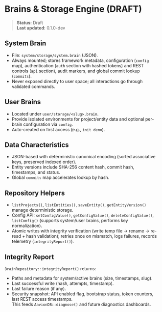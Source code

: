 # Brains & Storage Engine (DRAFT)

> **Status:** Draft  
> **Last updated:** 0.1.0-dev

## System Brain
- File: `system/storage/system.brain` (JSON).  
- Always mounted; stores framework metadata, configuration (`config` map), authentication (`auth` section with hashed tokens) and REST controls (`api` section), audit markers, and global commit lookup (`commits`).  
- Never exposed directly to user space; all interactions go through validated commands.

## User Brains
- Located under `user/storage/<slug>.brain`.  
- Provide isolated environments for project/entity data and optional per-brain configuration via `config`.  
- Auto-created on first access (e.g., `init demo`).

## Data Characteristics
- JSON-based with deterministic canonical encoding (sorted associative keys, preserved indexed order).  
- Entity versions include SHA-256 content hash, commit hash, timestamps, and status.  
- Global `commits` map accelerates lookup by hash.

## Repository Helpers
- `listProjects()`, `listEntities()`, `saveEntity()`, `getEntityVersion()` manage deterministic storage.  
- Config API: `setConfigValue()`, `getConfigValue()`, `deleteConfigValue()`, `listConfig()` (supports system/user brains, performs key normalization).  
- Atomic writes with integrity verification (write temp file → rename → re-read + hash validation); retries once on mismatch, logs failures, records telemetry (`integrityReport()`).

## Integrity Report
`BrainRepository::integrityReport()` returns:
- Paths and metadata for system/active brains (size, timestamps, slug).  
- Last successful write (hash, attempts, timestamp).  
- Last failure reason (if any).  
- Security snapshot: API enabled flag, bootstrap status, token counters, last REST access timestamps.  
This feeds `AavionDB::diagnose()` and future diagnostics dashboards.
